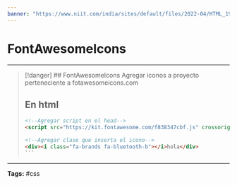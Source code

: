```yaml
---
banner: "https://www.niit.com/india/sites/default/files/2022-04/HTML_1920x565px.jpg"
---
```


# FontAwesomeIcons
<hr> 

> [!danger] ## FontAwesomeIcons
> Agregar iconos a proyecto perteneciente a fotawesomeicons.com
> 
> ## En html
> ````html
> <!--Agregar script en el head-->
> <script src="https://kit.fontawesome.com/f838347cbf.js" crossorigin="anonymous"></script>
> 
> <!--Agregar clase que inserta el icono-->
> <div><i class="fa-brands fa-bluetooth-b"></i>hola</div>
> ```
<hr>
<b>Tags:</b> #css 